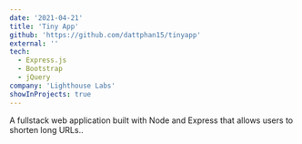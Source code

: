 ```yaml
---
date: '2021-04-21'
title: 'Tiny App'
github: 'https://github.com/dattphan15/tinyapp'
external: ''
tech:
  - Express.js
  - Bootstrap
  - jQuery
company: 'Lighthouse Labs'
showInProjects: true
---
```


A fullstack web application built with Node and Express that allows users to shorten long URLs..

